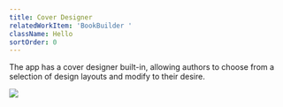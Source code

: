 ```yaml
---
title: Cover Designer
relatedWorkItem: 'BookBuilder '
className: Hello
sortOrder: 0
---
```


The app has a cover designer built-in, allowing authors to choose from a selection of design layouts and modify to their desire.

![](/img/work/bookbuilder__cover--sample.png)
